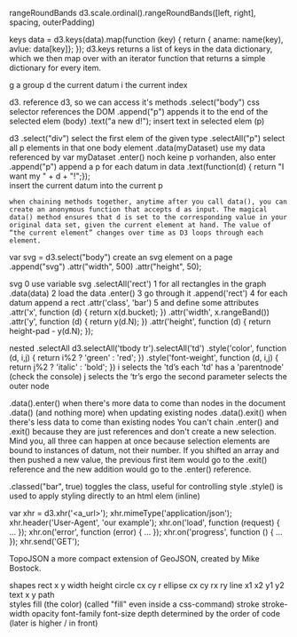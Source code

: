 rangeRoundBands
d3.scale.ordinal().rangeRoundBands([left, right], spacing, outerPadding)

keys
	data = d3.keys(data).map(function (key) {
	 return {
	 	aname: name(key),
		avlue: data[key]};
	 });
	d3.keys returns a list of keys in the data dictionary, which we then map over with an iterator function that returns a simple dictionary for every item. 

g	a group
d	the current datum
i	the current index


d3.								reference d3, so we can access it's methods
	.select("body")				css selector references the DOM
	.append("p")					appends it to the end of the selected elem (body)
	.text("a new d!");			insert text in selected elem (p)

d3
	.select("div")				select the first elem of the given type
	.selectAll("p")				select all p elements in that one body element
	.data(myDataset)				use my data referenced by var myDataset
	.enter()						noch keine p vorhanden, also enter
	.append("p")					append a p for each datum in data
	.text(function(d) { return "I want my " + d + "!";});	
								insert the current datum into the current p
	
	when chaining methods together, anytime after you call data(), you can
	create an anonymous function that accepts d as input. The magical
	data() method ensures that d is set to the corresponding value in your
	original data set, given the current element at hand. The value of 
	“the current element” changes over time as D3 loops through each 
	element.
					
var svg = d3.select("body")		create an svg element on a page
	.append("svg")
	.attr("width", 500)
	.attr("height", 50);			
	
svg								0 use variable svg
	.selectAll('rect')		    1 for all rectangles in the graph
	.data(data)					2 load the data
	.enter()						3 go through it
	.append('rect')				4 for each datum append a rect
	.attr('class', 'bar')		5 and define some attributes
	.attr('x', function (d) { return x(d.bucket); })
	.attr('width', x.rangeBand())
	.attr('y', function (d) { return y(d.N); })
	.attr('height', function (d) { return height-pad - y(d.N); });
     

nested .selectAll
	d3.selectAll('tbody tr').selectAll('td')
		 .style('color', function (d, i,j) { return i%2 ? 'green' : 'red'; })
		 .style('font-weight', function (d, i,j) { return j%2 ? 'italic' : 'bold'; })
	i selects the 'td’s
	  each 'td' has a 'parentnode' (check the console)
	j selects the ‘tr’s
	ergo the second parameter selects the outer node

.data().enter()					when there's more data to come than nodes in the document
.data()							(and nothing more) when updating existing nodes
.data().exit()					when there's less data to come than existing nodes
								You can't chain .enter() and .exit() because they are 
								just references and don't create a new selection. 
								Mind you, all three can happen at once because selection 
								elements are bound to instances of datum, not their number. 
								If you shifted an array and then pushed a new value, the 
								previous first item would go to the .exit() reference and 
								the new addition would go to the .enter() reference.

.classed("bar", true)			toggles the class, useful for controlling style
.style() 						is used to apply styling directly to an html elem (inline)
				



				
var xhr = d3.xhr('<a_url>');
   xhr.mimeType('application/json');
   xhr.header('User-Agent', 'our example');
   xhr.on('load', function (request) { ... });
   xhr.on('error', function (error) { ... });
   xhr.on('progress', function () { ... });
   xhr.send('GET');
   
TopoJSON	a more compact extension of GeoJSON, created by Mike Bostock. 

shapes
	rect							x y width height
	circle						cx cy r
	ellipse						cx cy rx ry
	line							x1 x2 y1 y2
	text							x y
	path		
styles
	fill	(the color) 				(called "fill" even inside a css-command)
	stroke
	stroke-width
	opacity
	font-family
	font-size
depth
	determined by the order of code (later is higher / in front)

